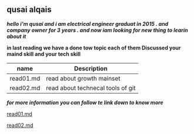 ## qusai alqais 

***hello i'm qusai and i am electrical engineer graduat in 2015 . and company owner for 3 years . and now iam looking for new thing to learin about it*** 

**in last reading we have a done tow topic each of them 
Discussed your maind skill and your tech skill** 

| name | Description |
| --- | --- |
| read01.md |read about growth mainset |
| read02.md| read about technecal tools of git|

***for more information you can follow te link down to know more***

[read01.md](https://github.com/qusaiqeisi/reading-notes/blob/main/read01.md)


[read02.md](https://github.com/qusaiqeisi/reading-notes/blob/main/Read02.md)
